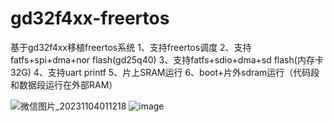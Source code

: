 # gd32f4xx-freertos
基于gd32f4xx移植freertos系统
1、支持freertos调度
2、支持fatfs+spi+dma+nor flash(gd25q40)
3、支持fatfs+sdio+dma+sd flash(内存卡32G)
4、支持uart printf
5、片上SRAM运行
6、boot+片外sdram运行（代码段和数据段运行在外部RAM）


![微信图片_20231104011218](https://github.com/NJ-SunJiawei/gd32f4xx-freertos/assets/59110419/22d2a2bc-44a2-4d11-860d-46bb4f721e78)
![image](https://github.com/NJ-SunJiawei/gd32f4xx-freertos/assets/59110419/25cbb4e3-d408-4afb-8a50-8e1853aa536a)


